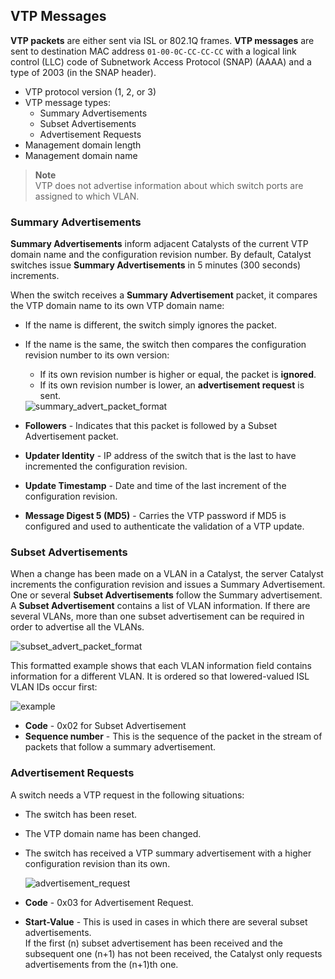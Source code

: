 ## VTP Messages

**VTP packets** are either sent via ISL or 802.1Q frames.
**VTP messages** are sent to destination MAC address `01-00-0C-CC-CC-CC` with a logical link control (LLC) code of Subnetwork Access Protocol (SNAP) (AAAA) and a type of 2003 (in the SNAP header).

- VTP protocol version (1, 2, or 3)
- VTP message types:
  - Summary Advertisements
  - Subset Advertisements
  - Advertisement Requests
- Management domain length
- Management domain name

> **Note** <br>
> VTP does not advertise information about which switch ports are assigned to which VLAN.

### Summary Advertisements

**Summary Advertisements** inform adjacent Catalysts of the current VTP domain name and the configuration revision number.
By default, Catalyst switches issue **Summary Advertisements** in 5 minutes (300 seconds) increments.

When the switch receives a **Summary Advertisement** packet, it compares the VTP domain name to its own VTP domain name:

- If the name is different, the switch simply ignores the packet.
- If the name is the same, the switch then compares the configuration revision number to its own version:

  - If its own revision number is higher or equal, the packet is **ignored**.
  - If its own revision number is lower, an **advertisement request** is sent.

  <img src="" alt="summary_advert_packet_format" class="inline" />

- **Followers** - Indicates that this packet is followed by a Subset Advertisement packet.
- **Updater Identity** - IP address of the switch that is the last to have incremented the configuration revision.
- **Update Timestamp** - Date and time of the last increment of the configuration revision.
- **Message Digest 5 (MD5)** - Carries the VTP password if MD5 is configured and used to authenticate the validation of a VTP update.

### Subset Advertisements

When a change has been made on a VLAN in a Catalyst, the server Catalyst increments the configuration revision and issues a Summary Advertisement.
One or several **Subset Advertisements** follow the Summary advertisement.
A **Subset Advertisement** contains a list of VLAN information.
If there are several VLANs, more than one subset advertisement can be required in order to advertise all the VLANs.

  <img src="" alt="subset_advert_packet_format" class="inline" />

This formatted example shows that each VLAN information field contains information for a different VLAN.
It is ordered so that lowered-valued ISL VLAN IDs occur first:

  <img src="" alt="example" class="inline" />

- **Code** - 0x02 for Subset Advertisement
- **Sequence number** - This is the sequence of the packet in the stream of packets that follow a summary advertisement.

### Advertisement Requests

A switch needs a VTP request in the following situations:

- The switch has been reset.
- The VTP domain name has been changed.
- The switch has received a VTP summary advertisement with a higher configuration revision than its own.

  <img src="" alt="advertisement_request" class="inline" />

- **Code** - 0x03 for Advertisement Request.
- **Start-Value** - This is used in cases in which there are several subset advertisements.<br>
  If the first (n) subset advertisement has been received and the subsequent one (n+1) has not been received, the Catalyst only requests advertisements from the (n+1)th one.
